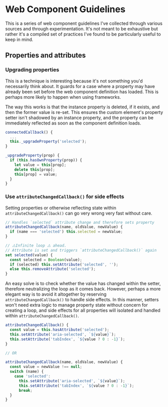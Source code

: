 # Web Component Guidelines

This is a series of web component guidelines I've collected through various sources and through experimentation. It's not meant to be exhaustive but rather it's a compiled set of practices I've found to be particularly useful to keep in mind.

## Properties and attributes

### Upgrading properties

This is a technique is interesting because it's not something you'd necessarily think about. It guards for a case where a property may have already been set before the web component definition has loaded. This is perhaps more likely to happen when using frameworks.

The way this works is that the instance property is deleted, if it exists, and then the former value is re-set. This ensures the custom element's property setter isn't shadowed by an instance property, and the property can be immediately reflected as soon as the component definition loads.

```ts
connectedCallback() {
  ...
  this._upgradeProperty('selected');
}

_upgradeProperty(prop) {
  if (this.hasOwnProperty(prop)) {
    let value = this[prop];
    delete this[prop];
    this[prop] = value;
  }
}
```

### Use `attributeChangedCallback()` for side effects

Setting properties or otherwise reflecting state within `attributeChangedCallback()` can go very wrong very fast without care.

```ts
// Handles `selected` attribute change and therefore sets property
attributeChangedCallback(name, oldValue, newValue) {
  if (name === 'selected') this.selected = newValue;
}

// ⚠️Infinite loop ⚠️ ahead.
// Attribute is set and triggers `attributeChangedCallback()` again
set selected(value) {
  const selected = Boolean(value);
  if (selected) this.setAttribute('selected', '');
  else this.removeAttribute('selected');
}
```

An easy solve is to check whether the value has changed within the setter, therefore neutralizing the loop as it comes back. However, perhaps a more elegant way is to avoid it altogether by reserving `attributeChangedCallback()` to handle side effects. In this manner, setters won't need extra logic to manage property state without concern for creating a loop, and side effects for all properties will isolated and handled within `attributeChangedCallback()`.

```ts
attributeChangedCallback() {
  const value = this.hasAttribute('selected');
  this.setAttribute('aria-selected', `${value}`);
  this.setAttribute('tabIndex', `${value ? 0 : -1}`);
}

// OR

attributeChangedCallback(name, oldValue, newValue) {
  const value = newValue !== null;
  switch (name) {
    case 'selected':
      this.setAttribute('aria-selected', `${value}`);
      this.setAttribute('tabIndex', `${value ? 0 : -1}`);
      break;
  }
}
```
